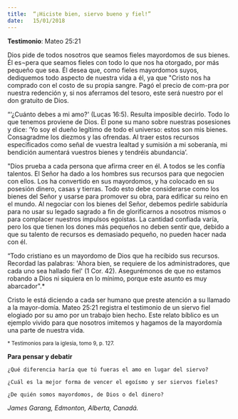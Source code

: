 ```yaml
---
title:  “¡Hiciste bien, siervo bueno y fiel!”
date:   15/01/2018
---
```


**Testimonio**: Mateo 25:21 

Dios pide de todos nosotros que seamos fieles mayordomos de sus bienes. Él es¬pera que seamos fieles con todo lo que nos ha otorgado, por más pequeño que sea. Él desea que, como fieles mayordomos suyos, dediquemos todo aspecto de nuestra vida a él, ya que "Cristo nos ha comprado con el costo de su propia sangre. Pagó el precio de com-pra por nuestra redención y, si nos aferramos del tesoro, este será nuestro por el don gratuito de Dios. 

“‘¿Cuánto debes a mi amo?' (Lucas 16:5). Resulta imposible decirlo. Todo lo que tenemos proviene de Dios. Él pone su mano sobre nuestras posesiones y dice: ‘Yo soy el dueño legítimo de todo el universo: estos son mis bienes. Consagradme los diezmos y las ofrendas. Al traer estos recursos especificados como señal de vuestra lealtad y sumisión a mi soberanía, mi bendición aumentará vuestros bienes y tendréis abundancia’. 

"Dios prueba a cada persona que afirma creer en él. A todos se les confía talentos. El Señor ha dado a los hombres sus recursos para que negocien con ellos. Los ha convertido en sus mayordomos, y ha colocado en su posesión dinero, casas y tierras. Todo esto debe considerarse como los bienes del Señor y usarse para promover su obra, para edificar su reino en el mundo. Al negociar con los bienes del Señor, debemos pedirle sabiduría para no usar su legado sagrado a fin de glorificarnos a nosotros mismos o para complacer nuestros impulsos egoístas. La cantidad confiada varía, pero los que tienen los dones más pequeños no deben sentir que, debido a que su talento de recursos es demasiado pequeño, no pueden hacer nada con él. 

“Todo cristiano es un mayordomo de Dios que ha recibido sus recursos. Recordad las palabras: 'Ahora bien, se requiere de los administradores, que cada uno sea hallado fiel' (1 Cor. 42). Asegurémonos de que no estamos robando a Dios ni siquiera en lo mínimo, porque este asunto es muy abarcador".* 

Cristo le está diciendo a cada ser humano que preste atención a su llamado a la mayor-domía. Mateo 25:21 registra el testimonio de un siervo fiel elogiado por su amo por un trabajo bien hecho. Este relato bíblico es un ejemplo vivido para que nosotros imitemos y hagamos de la mayordomía una parte de nuestra vida. 

<sup>* Testimonios para la iglesia, tomo 9, p. 127.</sup> 

**Para pensar y debatir** 

`¿Qué diferencia haría que tú fueras el amo en lugar del siervo?` 

`¿Cuál es la mejor forma de vencer el egoísmo y ser siervos fieles?` 

`¿De quién somos mayordomos, de Dios o del dinero?` 

_James Garang, Edmonton, Alberta, Canadá._